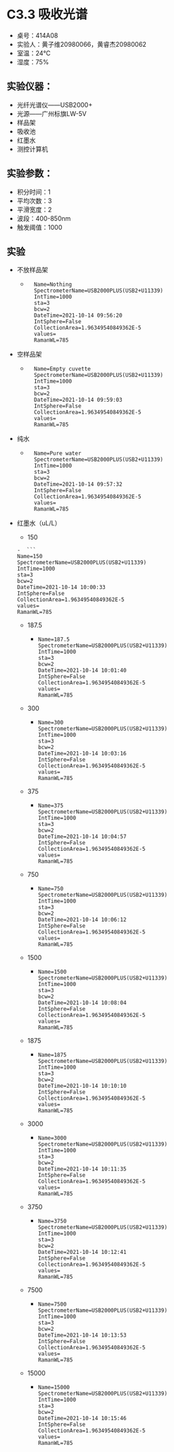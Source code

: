 # C3.3 吸收光谱

- 桌号：414A08
- 实验人：黄子维20980066，黄睿杰20980062
- 室温：24°C
- 湿度：75%

## 实验仪器：
- 光纤光谱仪——USB2000+
- 光源——广州标旗LW-5V
- 样品架
- 吸收池
- 红墨水
- 测控计算机
## 实验参数：
- 积分时间：1
- 平均次数：3
- 平滑宽度：2
- 波段：400-850nm
- 触发阈值：1000
## 实验
- 不放样品架

    - ```
        Name=Nothing
        SpectrometerName=USB2000PLUS(USB2+U11339)
        IntTime=1000
        sta=3
        bcw=2
        DateTime=2021-10-14 09:56:20
        IntSphere=False
        CollectionArea=1.96349540849362E-5
        values=
        RamanWL=785
        ```

        

- 空样品架

    - ```
        Name=Empty cuvette
        SpectrometerName=USB2000PLUS(USB2+U11339)
        IntTime=1000
        sta=3
        bcw=2
        DateTime=2021-10-14 09:59:03
        IntSphere=False
        CollectionArea=1.96349540849362E-5
        values=
        RamanWL=785
        ```

        

- 纯水

    - ```
        Name=Pure water
        SpectrometerName=USB2000PLUS(USB2+U11339)
        IntTime=1000
        sta=3
        bcw=2
        DateTime=2021-10-14 09:57:32
        IntSphere=False
        CollectionArea=1.96349540849362E-5
        values=
        RamanWL=785
        ```

        

- 红墨水（uL/L）
    -  150

      -  ```
      Name=150
      SpectrometerName=USB2000PLUS(USB2+U11339)
      IntTime=1000
      sta=3
      bcw=2
      DateTime=2021-10-14 10:00:33
      IntSphere=False
      CollectionArea=1.96349540849362E-5
      values=
      RamanWL=785
    
  
    
  - 187.5
  
    - ```
      Name=187.5
      SpectrometerName=USB2000PLUS(USB2+U11339)
      IntTime=1000
      sta=3
      bcw=2
      DateTime=2021-10-14 10:01:40
      IntSphere=False
      CollectionArea=1.96349540849362E-5
      values=
      RamanWL=785
      ```
  
    
  
  - 300
  
    - ```
      Name=300
      SpectrometerName=USB2000PLUS(USB2+U11339)
      IntTime=1000
      sta=3
      bcw=2
      DateTime=2021-10-14 10:03:16
      IntSphere=False
      CollectionArea=1.96349540849362E-5
      values=
      RamanWL=785
      ```
  
    
  
  - 375
  
    - ```
      Name=375
      SpectrometerName=USB2000PLUS(USB2+U11339)
      IntTime=1000
      sta=3
      bcw=2
      DateTime=2021-10-14 10:04:57
      IntSphere=False
      CollectionArea=1.96349540849362E-5
      values=
      RamanWL=785
      ```
  
      
  
  - 750
  
    - ```
      Name=750
      SpectrometerName=USB2000PLUS(USB2+U11339)
      IntTime=1000
      sta=3
      bcw=2
      DateTime=2021-10-14 10:06:12
      IntSphere=False
      CollectionArea=1.96349540849362E-5
      values=
      RamanWL=785
      ```
  
      
  
  - 1500
  
    - ```
      Name=1500
      SpectrometerName=USB2000PLUS(USB2+U11339)
      IntTime=1000
      sta=3
      bcw=2
      DateTime=2021-10-14 10:08:04
      IntSphere=False
      CollectionArea=1.96349540849362E-5
      values=
      RamanWL=785
      ```
  
      
  
  - 1875
  
    - ```
      Name=1875
      SpectrometerName=USB2000PLUS(USB2+U11339)
      IntTime=1000
      sta=3
      bcw=2
      DateTime=2021-10-14 10:10:10
      IntSphere=False
      CollectionArea=1.96349540849362E-5
      values=
      RamanWL=785
      ```
  
      
  
  - 3000
  
    - ```
      Name=3000
      SpectrometerName=USB2000PLUS(USB2+U11339)
      IntTime=1000
      sta=3
      bcw=2
      DateTime=2021-10-14 10:11:35
      IntSphere=False
      CollectionArea=1.96349540849362E-5
      values=
      RamanWL=785
      ```
  
      
  
  - 3750
  
    - ```
      Name=3750
      SpectrometerName=USB2000PLUS(USB2+U11339)
      IntTime=1000
      sta=3
      bcw=2
      DateTime=2021-10-14 10:12:41
      IntSphere=False
      CollectionArea=1.96349540849362E-5
      values=
      RamanWL=785
      ```
  
      
  
  - 7500
  
    - ```
      Name=7500
      SpectrometerName=USB2000PLUS(USB2+U11339)
      IntTime=1000
      sta=3
      bcw=2
      DateTime=2021-10-14 10:13:53
      IntSphere=False
      CollectionArea=1.96349540849362E-5
      values=
      RamanWL=785
      ```
  
      
  
  - 15000
  
    - ```
      Name=15000
      SpectrometerName=USB2000PLUS(USB2+U11339)
      IntTime=1000
      sta=3
      bcw=2
      DateTime=2021-10-14 10:15:46
      IntSphere=False
      CollectionArea=1.96349540849362E-5
      values=
      RamanWL=785
      ```

